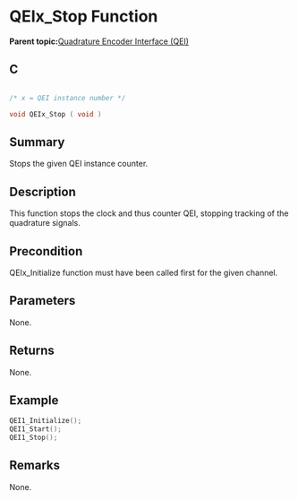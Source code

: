 # QEIx\_Stop Function

**Parent topic:**[Quadrature Encoder Interface \(QEI\)](GUID-62A23819-A256-4FB3-9682-BA733F4B45AA.md)

## C

```c

/* x = QEI instance number */

void QEIx_Stop ( void )
```

## Summary

Stops the given QEI instance counter.

## Description

This function stops the clock and thus counter QEI, stopping tracking of the quadrature signals.

## Precondition

QEIx\_Initialize function must have been called first for the given channel.

## Parameters

None.

## Returns

None.

## Example

```c
QEI1_Initialize();
QEI1_Start();
QEI1_Stop();
```

## Remarks

None.

